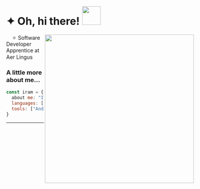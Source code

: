 # ✦ Oh, hi there! <img src="https://media.giphy.com/media/mGcNjsfWAjY5AEZNw6/giphy.gif" width="50">
<img align='right' src="https://user-images.githubusercontent.com/22479692/123986644-65364080-d9be-11eb-8f4f-857c21e774fb.gif" width="400" height="400">
<p>&nbsp;&nbsp;&nbsp;&nbsp;✧ Software Developer Apprentice at Aer Lingus <img src="https://user-images.githubusercontent.com/22479692/123986746-7bdc9780-d9be-11eb-8630-8ea854e8e334.png" width="15">
</em></p>


    



### A little more about me...  

```javascript
const iram = {
  about me: "Irish" | 25,
  languages: ["Java", "Kotlin", "JavaScript", "HTML", "C#", "PHP", "SQL"],
  tools: ["Android Studio", "Microsoft Visual Studio"],
}
```
---
